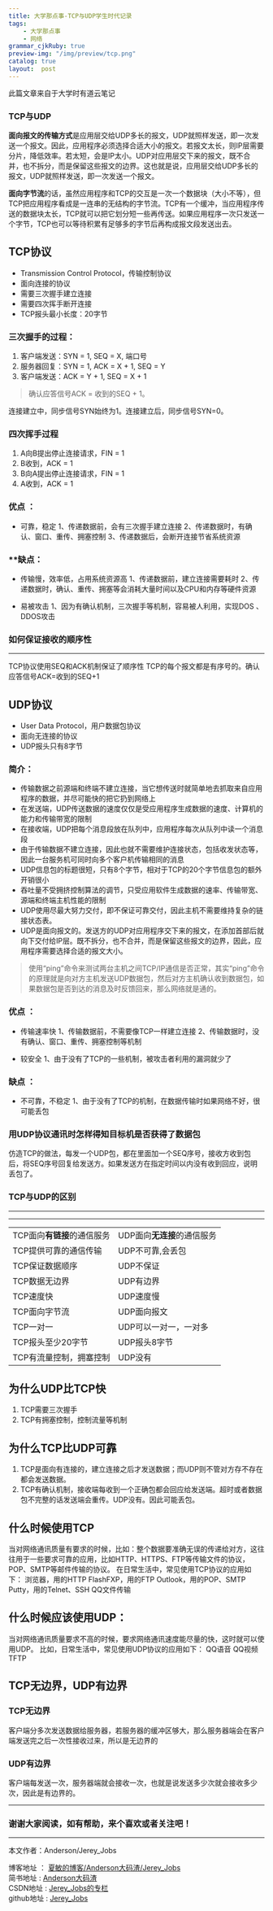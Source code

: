 ```yaml
---
title: 大学那点事-TCP与UDP学生时代记录
tags:
    - 大学那点事
    - 网络
grammar_cjkRuby: true
preview-img: "/img/preview/tcp.png"
catalog: true
layout:  post
---
```


此篇文章来自于大学时有道云笔记

### TCP与UDP

**面向报文的传输方式**是应用层交给UDP多长的报文，UDP就照样发送，即一次发送一个报文。因此，应用程序必须选择合适大小的报文。若报文太长，则IP层需要分片，降低效率。若太短，会是IP太小。UDP对应用层交下来的报文，既不合并，也不拆分，而是保留这些报文的边界。这也就是说，应用层交给UDP多长的报文，UDP就照样发送，即一次发送一个报文。


**面向字节流**的话，虽然应用程序和TCP的交互是一次一个数据块（大小不等），但TCP把应用程序看成是一连串的无结构的字节流。TCP有一个缓冲，当应用程序传送的数据块太长，TCP就可以把它划分短一些再传送。如果应用程序一次只发送一个字节，TCP也可以等待积累有足够多的字节后再构成报文段发送出去。

## TCP协议


 - Transmission Control Protocol，传输控制协议
 - 面向连接的协议
 - 需要三次握手建立连接
 - 需要四次挥手断开连接
 - TCP报头最小长度：20字节


### 三次握手的过程：


 1. 客户端发送：SYN = 1, SEQ = X, 端口号
 2. 服务器回复：SYN = 1, ACK = X + 1, SEQ = Y
 3. 客户端发送：ACK = Y + 1, SEQ = X + 1

> 确认应答信号ACK = 收到的SEQ + 1。

连接建立中，同步信号SYN始终为1。连接建立后，同步信号SYN=0。

### 四次挥手过程

 1. A向B提出停止连接请求，FIN = 1
 2. B收到，ACK = 1
 3. B向A提出停止连接请求，FIN = 1
 4. A收到，ACK = 1

### 优点 ：

 - 可靠，稳定
	    1、传递数据前，会有三次握手建立连接
        2、传递数据时，有确认、窗口、重传、拥塞控制
        3、传递数据后，会断开连接节省系统资源

### **缺点：

 - 传输慢，效率低，占用系统资源高
 1、传递数据前，建立连接需要耗时
 2、传递数据时，确认、重传、拥塞等会消耗大量时间以及CPU和内存等硬件资源

 - 易被攻击
 1、因为有确认机制，三次握手等机制，容易被人利用，实现DOS 、DDOS攻击

### 如何保证接收的顺序性

----------
TCP协议使用SEQ和ACK机制保证了顺序性
TCP的每个报文都是有序号的。确认应答信号ACK=收到的SEQ+1



## UDP协议


 - User Data Protocol，用户数据包协议
 - 面向无连接的协议
 - UDP报头只有8字节

### 简介：

 - 传输数据之前源端和终端不建立连接，当它想传送时就简单地去抓取来自应用程序的数据，并尽可能快的把它扔到网络上
 - 在发送端，UDP传送数据的速度仅仅是受应用程序生成数据的速度、计算机的能力和传输带宽的限制
 - 在接收端，UDP把每个消息段放在队列中，应用程序每次从队列中读一个消息段
 - 由于传输数据不建立连接，因此也就不需要维护连接状态，包括收发状态等，因此一台服务机可同时向多个客户机传输相同的消息
 - UDP信息包的标题很短，只有8个字节，相对于TCP的20个字节信息包的额外开销很小
 - 吞吐量不受拥挤控制算法的调节，只受应用软件生成数据的速率、传输带宽、源端和终端主机性能的限制
 - UDP使用尽最大努力交付，即不保证可靠交付，因此主机不需要维持复杂的链接状态表。
 - UDP是面向报文的。发送方的UDP对应用程序交下来的报文，在添加首部后就向下交付给IP层。既不拆分，也不合并，而是保留这些报文的边界，因此，应用程序需要选择合适的报文大小。

> 使用“ping”命令来测试两台主机之间TCP/IP通信是否正常，其实“ping”命令的原理就是向对方主机发送UDP数据包，然后对方主机确认收到数据包，如果数据包是否到达的消息及时反馈回来，那么网络就是通的。

### 优点 ：

 - 传输速率快
 1、传输数据前，不需要像TCP一样建立连接
 2、传输数据时，没有确认、窗口、重传、拥塞控制等机制

 - 较安全
 1、由于没有了TCP的一些机制，被攻击者利用的漏洞就少了

### 缺点 ：


 - 不可靠，不稳定
 1、由于没有了TCP的机制，在数据传输时如果网络不好，很可能丢包


### 用UDP协议通讯时怎样得知目标机是否获得了数据包


仿造TCP的做法，每发一个UDP包，都在里面加一个SEQ序号，接收方收到包后，将SEQ序号回复给发送方。如果发送方在指定时间以内没有收到回应，说明丢包了。



### TCP与UDP的区别
----------


----------

<table class="table table-bordered table-striped table-condensed">
	<tr>
		<td>TCP面向<strong>有链接</strong>的通信服务</td>
		<td>UDP面向<strong>无连接</strong>的通信服务</td>
	</tr>
	<tr>
		<td>TCP提供可靠的通信传输</td>
		<td>UDP不可靠,会丢包</td>
	</tr>
	<tr>
		<td>TCP保证数据顺序</td>
		<td>UDP不保证</td>
	</tr>
	<tr>
		<td>TCP数据无边界</td>
		<td>UDP有边界</td>
	</tr>
	<tr>
		<td>TCP速度快</td>
		<td>UDP速度慢</td>
	</tr>
	<tr>
		<td>TCP面向字节流</td>
		<td>UDP面向报文</td>
	</tr>
	<tr>
		<td>TCP一对一</td>
		<td>UDP可以一对一，一对多</td>
	</tr>
	<tr>
		<td>TCP报头至少20字节</td>
		<td>UDP报头8字节</td>
	</tr>
	<tr>
		<td>TCP有流量控制，拥塞控制</td>
		<td>UDP没有</td>
	</tr>
</table>



## 为什么UDP比TCP快

 1. TCP需要三次握手
 2. TCP有拥塞控制，控制流量等机制



## 为什么TCP比UDP可靠

 1. TCP是面向有连接的，建立连接之后才发送数据；而UDP则不管对方存不存在都会发送数据。
 2. TCP有确认机制，接收端每收到一个正确包都会回应给发送端。超时或者数据包不完整的话发送端会重传。UDP没有。因此可能丢包。



## 什么时候使用TCP

当对网络通讯质量有要求的时候，比如：整个数据要准确无误的传递给对方，这往往用于一些要求可靠的应用，比如HTTP、HTTPS、FTP等传输文件的协议，POP、SMTP等邮件传输的协议。
在日常生活中，常见使用TCP协议的应用如下：
浏览器，用的HTTP
FlashFXP，用的FTP
Outlook，用的POP、SMTP
Putty，用的Telnet、SSH
QQ文件传输



## 什么时候应该使用UDP：


当对网络通讯质量要求不高的时候，要求网络通讯速度能尽量的快，这时就可以使用UDP。
比如，日常生活中，常见使用UDP协议的应用如下：
QQ语音
QQ视频
TFTP


## TCP无边界，UDP有边界

### TCP无边界

客户端分多次发送数据给服务器，若服务器的缓冲区够大，那么服务器端会在客户端发送完之后一次性接收过来，所以是无边界的

### UDP有边界

客户端每发送一次，服务器端就会接收一次，也就是说发送多少次就会接收多少次，因此是有边界的。



 ----------

### 谢谢大家阅读，如有帮助，来个喜欢或者关注吧！

 ----------
 本文作者：Anderson/Jerey_Jobs

 博客地址   ： [夏敏的博客/Anderson大码渣/Jerey_Jobs][1] <br>
 简书地址   :  [Anderson大码渣][2] <br>
 CSDN地址   :  [Jerey_Jobs的专栏][3] <br>
 github地址 :  [Jerey_Jobs][4]



  [1]: http://jerey.cn/
  [2]: http://www.jianshu.com/users/016a5ba708a0/latest_articles
  [3]: http://blog.csdn.net/jerey_jobs
  [4]: https://github.com/Jerey-Jobs
